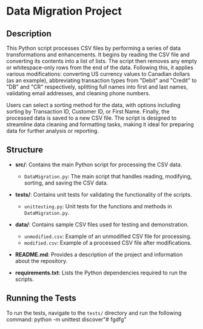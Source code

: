 # Data Migration Project

## Description
This Python script processes CSV files by performing a series of data transformations and enhancements. It begins by reading the CSV file and converting its contents into a list of lists.
The script then removes any empty or whitespace-only rows from the end of the data. Following this, it applies various modifications: converting US currency values to Canadian dollars (as an example),
abbreviating transaction types from "Debit" and "Credit" to "DB" and "CR" respectively, splitting full names into first and last names, validating email addresses, and cleaning phone numbers.

Users can select a sorting method for the data, with options including sorting by Transaction ID, Customer ID, or First Name. Finally, the processed data is saved to a new CSV file.
The script is designed to streamline data cleaning and formatting tasks, making it ideal for preparing data for further analysis or reporting.

## Structure
- **src/**: Contains the main Python script for processing the CSV data.
  - `DataMigration.py`: The main script that handles reading, modifying, sorting, and saving the CSV data.

- **tests/**: Contains unit tests for validating the functionality of the scripts.
  - `unittesting.py`: Unit tests for the functions and methods in `DataMigration.py`.

- **data/**: Contains sample CSV files used for testing and demonstration.
  - `unmodified.csv`: Example of an unmodified CSV file for processing.
  - `modified.csv`: Example of a processed CSV file after modifications.

- **README.md**: Provides a description of the project and information about the repository.

- **requirements.txt**: Lists the Python dependencies required to run the scripts.

## Running the Tests
To run the tests, navigate to the `tests/` directory and run the following command: python -m unittest discover"# fgdfg" 
